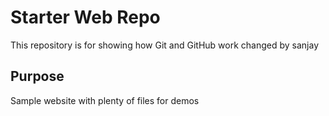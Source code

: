 # Starter Web Repo

This repository is for showing how Git and GitHub work changed by sanjay

## Purpose

Sample website with plenty of files for demos
